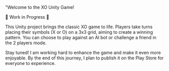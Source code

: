 "Welcome to the XO Unity Game!

🚧 Work in Progress 🚧

This Unity project brings the classic XO game to life. Players take turns placing their symbols (X or O) on a 3x3 grid, aiming to create a winning pattern. You can choose to play against an AI bot or challenge a friend in the 2 players mode.

Stay tuned! I am working hard to enhance the game and make it even more enjoyable. By the end of this journey, I plan to publish it on the Play Store for everyone to experience.



